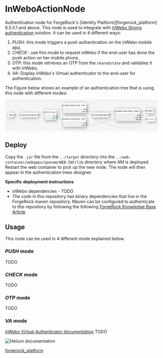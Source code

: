<!--
 * The contents of this file are subject to the terms of the Common Development and
 * Distribution License (the License). You may not use this file except in compliance with the
 * License.
 *
 * You can obtain a copy of the License at legal/CDDLv1.0.txt. See the License for the
 * specific language governing permission and limitations under the License.
 *
 * When distributing Covered Software, include this CDDL Header Notice in each file and include
 * the License file at legal/CDDLv1.0.txt. If applicable, add the following below the CDDL
 * Header, with the fields enclosed by brackets [] replaced by your own identifying
 * information: "Portions copyright [year] [name of copyright owner]".
 *
 * Copyright 2020 ForgeRock AS.
-->

# InWeboActionNode
Authentication node for ForgeRock's [Identity Platform][forgerock_platform] 6.5.0.1 and above. 
This node is used to integrate with [InWebo Strong authentication](https://www.inwebo.com/) 
solution.
It can be used in 4 different ways: 
1. *PUSH*: this mode triggers a push authentication on the inWebo mobile app, 
2. *CHECK* : use this mode to request inWebo if the end-user has done the push action on her mobile
phone, 
3. *OTP*: this mode retrieves an OTP from the `sharedstate` and validates it with InWebo, 
4. *VA*: Display inWebo's Virtual authenticator to the end-user for authentication.

The Figure below shows an example of an authentication tree that is using this node with different
modes: 
 
![inWeboExampleTree](./inWeboExampleTree.png)

## Deploy
Copy the `.jar` file from the `../target` directory into the 
`../web-container/webapps/openam/WEB-INF/lib` directory where AM is deployed.
Restart the web container to pick up the new node.
The node will then appear in the authentication trees designer.

**Specific deployment instructions**

- inWebo dependencies - TODO
- The code in this repository has binary dependencies that live in the ForgeRock maven repository.
Maven can be configured to authenticate to this repository by following the following 
[ForgeRock Knowledge Base Article](https://backstage.forgerock.com/knowledge/kb/article/a74096897).

## Usage
This node can be used in 4 different mode explained below.
### *PUSH* mode
TODO
### *CHECK* mode
TODO
### *OTP* mode
TODO
### *VA* mode
[inWebo Virtual Authenticator documentation](https://inwebo.atlassian.net/wiki/spaces/DOCS/pages/1687770/Quickstart+inWebo+Virtual+Authenticator)
TODO


![Helium documentation](https://api.media.atlassian.com/file/16b58e75-7fec-4294-9213-de7f1f2d84f6/binary?token=eyJhbGciOiJIUzI1NiJ9.eyJpc3MiOiJjMGM0NjlhNC1hMDcyLTQyZTYtYmMwNi04MzNhOTcwYjE2OWEiLCJhY2Nlc3MiOnsidXJuOmZpbGVzdG9yZTpmaWxlOjE2YjU4ZTc1LTdmZWMtNDI5NC05MjEzLWRlN2YxZjJkODRmNiI6WyJyZWFkIl19LCJleHAiOjE1OTI0MDI3MjYsIm5iZiI6MTU5MjMxOTc0Nn0.Lqp-cDbIgh4WLjPQU4-1-xaaGCgHJhlVxN8ZKdipxqk&client=c0c469a4-a072-42e6-bc06-833a970b169a&name=Mode2HE.png&max-age=2940&width=604&height=400)

[forgerock_platform](https://www.forgerock.com/platform/)
